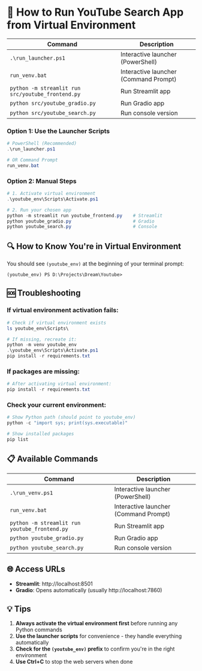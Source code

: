 # 🚀 How to Run YouTube Search App from Virtual Environment
| Command | Description |
|---------|-------------|
| `.\run_launcher.ps1` | Interactive launcher (PowerShell) |
| `run_venv.bat` | Interactive launcher (Command Prompt) |
| `python -m streamlit run src/youtube_frontend.py` | Run Streamlit app |
| `python src/youtube_gradio.py` | Run Gradio app |
| `python src/youtube_search.py` | Run console version |Quick Start (Recommended)

### Option 1: Use the Launcher Scripts
```powershell
# PowerShell (Recommended)
.\run_launcher.ps1

# OR Command Prompt
run_venv.bat
```

### Option 2: Manual Steps
```powershell
# 1. Activate virtual environment
.\youtube_env\Scripts\Activate.ps1

# 2. Run your chosen app
python -m streamlit run youtube_frontend.py    # Streamlit
python youtube_gradio.py                       # Gradio  
python youtube_search.py                       # Console
```

## 🔍 How to Know You're in Virtual Environment

You should see `(youtube_env)` at the beginning of your terminal prompt:
```
(youtube_env) PS D:\Projects\Dream\Youtube>
```

## 🆘 Troubleshooting

### If virtual environment activation fails:
```powershell
# Check if virtual environment exists
ls youtube_env\Scripts\

# If missing, recreate it:
python -m venv youtube_env
.\youtube_env\Scripts\Activate.ps1
pip install -r requirements.txt
```

### If packages are missing:
```powershell
# After activating virtual environment:
pip install -r requirements.txt
```

### Check your current environment:
```powershell
# Show Python path (should point to youtube_env)
python -c "import sys; print(sys.executable)"

# Show installed packages
pip list
```

## 📋 Available Commands

| Command | Description |
|---------|-------------|
| `.\run_venv.ps1` | Interactive launcher (PowerShell) |
| `run_venv.bat` | Interactive launcher (Command Prompt) |
| `python -m streamlit run youtube_frontend.py` | Run Streamlit app |
| `python youtube_gradio.py` | Run Gradio app |
| `python youtube_search.py` | Run console version |

## 🌐 Access URLs

- **Streamlit**: http://localhost:8501
- **Gradio**: Opens automatically (usually http://localhost:7860)

## 💡 Tips

1. **Always activate the virtual environment first** before running any Python commands
2. **Use the launcher scripts** for convenience - they handle everything automatically
3. **Check for the `(youtube_env)` prefix** to confirm you're in the right environment
4. **Use Ctrl+C** to stop the web servers when done